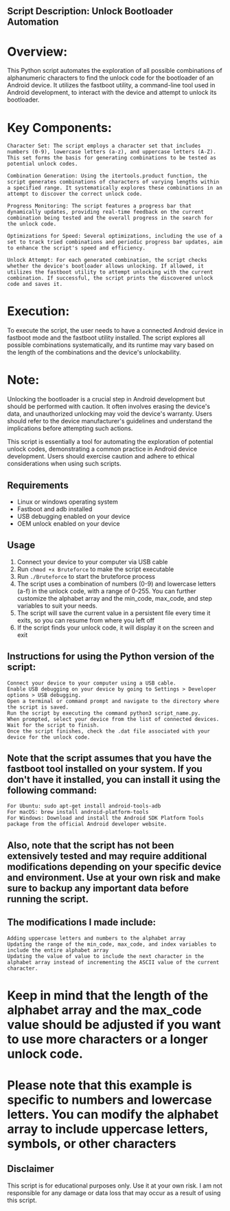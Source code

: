 ## Script Description: Unlock Bootloader Automation

# Overview:
This Python script automates the exploration of all possible combinations of alphanumeric characters to find the unlock code for the bootloader of an Android device. It utilizes the fastboot utility, a command-line tool used in Android development, to interact with the device and attempt to unlock its bootloader.

# Key Components:

    Character Set: The script employs a character set that includes numbers (0-9), lowercase letters (a-z), and uppercase letters (A-Z). This set forms the basis for generating combinations to be tested as potential unlock codes.

    Combination Generation: Using the itertools.product function, the script generates combinations of characters of varying lengths within a specified range. It systematically explores these combinations in an attempt to discover the correct unlock code.

    Progress Monitoring: The script features a progress bar that dynamically updates, providing real-time feedback on the current combination being tested and the overall progress in the search for the unlock code.

    Optimizations for Speed: Several optimizations, including the use of a set to track tried combinations and periodic progress bar updates, aim to enhance the script's speed and efficiency.

    Unlock Attempt: For each generated combination, the script checks whether the device's bootloader allows unlocking. If allowed, it utilizes the fastboot utility to attempt unlocking with the current combination. If successful, the script prints the discovered unlock code and saves it.

# Execution:
To execute the script, the user needs to have a connected Android device in fastboot mode and the fastboot utility installed. The script explores all possible combinations systematically, and its runtime may vary based on the length of the combinations and the device's unlockability.

# Note:
Unlocking the bootloader is a crucial step in Android development but should be performed with caution. It often involves erasing the device's data, and unauthorized unlocking may void the device's warranty. Users should refer to the device manufacturer's guidelines and understand the implications before attempting such actions.

This script is essentially a tool for automating the exploration of potential unlock codes, demonstrating a common practice in Android device development. Users should exercise caution and adhere to ethical considerations when using such scripts.

## Requirements

- Linux or windows operating system
- Fastboot and adb installed
- USB debugging enabled on your device
- OEM unlock enabled on your device

## Usage

1. Connect your device to your computer via USB cable
2. Run `chmod +x Bruteforce` to make the script executable
3. Run `./Bruteforce` to start the bruteforce process
4. The script uses a combination of numbers (0-9) and lowercase letters (a-f) in the unlock code, with a range of 0-255. You can further customize the alphabet array and the min_code, max_code, and step variables to suit your needs.
5. The script will save the current value in a persistent file every time it exits, so you can resume from where you left off
6. If the script finds your unlock code, it will display it on the screen and exit

## Instructions for using the Python version of the script:

    Connect your device to your computer using a USB cable.
    Enable USB debugging on your device by going to Settings > Developer options > USB debugging.
    Open a terminal or command prompt and navigate to the directory where the script is saved.
    Run the script by executing the command python3 script_name.py.
    When prompted, select your device from the list of connected devices.
    Wait for the script to finish.
    Once the script finishes, check the .dat file associated with your device for the unlock code.

## Note that the script assumes that you have the fastboot tool installed on your system. If you don't have it installed, you can install it using the following command:

    For Ubuntu: sudo apt-get install android-tools-adb
    For macOS: brew install android-platform-tools
    For Windows: Download and install the Android SDK Platform Tools package from the official Android developer website.

## Also, note that the script has not been extensively tested and may require additional modifications depending on your specific device and environment. Use at your own risk and make sure to backup any important data before running the script.



## The modifications I made include:

    Adding uppercase letters and numbers to the alphabet array
    Updating the range of the min_code, max_code, and index variables to include the entire alphabet array
    Updating the value of value to include the next character in the alphabet array instead of incrementing the ASCII value of the current character.



# Keep in mind that the length of the alphabet array and the max_code value should be adjusted if you want to use more characters or a longer unlock code.

# Please note that this example is specific to numbers and lowercase letters. You can modify the alphabet array to include uppercase letters, symbols, or other characters

## Disclaimer

This script is for educational purposes only. Use it at your own risk. I am not responsible for any damage or data loss that may occur as a result of using this script.
